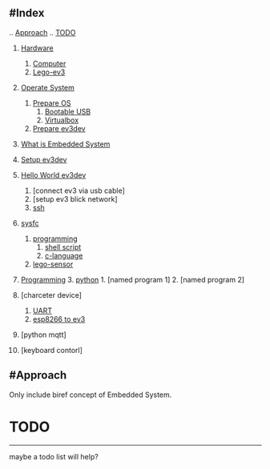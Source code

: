 #Index
---
..  [Approach](#approach)
..  [TODO](#todo)

1. [Hardware](./hardware/hardware.md#hardware)
    1. [Computer](./hardware/hardware.md#computer)
    2. [Lego-ev3](./hardware/hardware.md#lego-ev3)

2. [Operate System](./operate-system/operate-system.md#operate-system)
    1. [Prepare OS](./operate-system/operate-system.md#prepare-os)
        1. [Bootable USB](./operate-system/bootable-sub.md#bootable-usb)
        2. [Virtualbox](./operate-system/virtualbox.md#virtualbox)
    2. [Prepare ev3dev](./operate-system/operate-system.md#prepare-ev3dev)
    
3. [What is Embedded  System](./embedded-system.md)

4. [Setup ev3dev](./embedded-system/ev3dev.md#ev3dev)

7. [Hello World ev3dev](./hello-world-ev3dev.md)
    1. [connect ev3 via usb cable]
    2. [setup ev3 blick network]
    3. [ssh](./hello-world-ev3dev.md#ssh)
    
5. [sysfc](./embedded-system/sysfs.md)
    1. [programming](./embedded-system/sysfs.md#programming)
        1. [shell script](./embedded-system/sysfs.md#shell-script)
        2. [c-language](./embedded-system/sysfs.md#c-language)
    2. [lego-sensor](./embedded-system/sysfs-lego-sensor.md#sysfs-lego-sensor)
    
5. [Programming](./programming.md)
    3. [python](./programming.md#ev3dev-lang-python)
         1. [named program 1]
         2. [named program 2]
         
6. [charceter device]
      1. [UART](#uart)
      2. [esp8266 to ev3](#esp8266-to-ev3)
      
7. [python mqtt]

8. [keyboard contorl]
    
#Approach
---

Only include biref concept of Embedded System.

# TODO
---

maybe a todo list will help?
